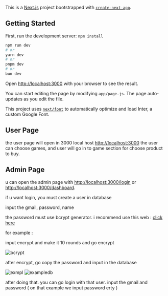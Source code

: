 This is a [Next.js](https://nextjs.org/) project bootstrapped with [`create-next-app`](https://github.com/vercel/next.js/tree/canary/packages/create-next-app).

## Getting Started

First, run the development server:
```npm install```

```bash
npm run dev
# or
yarn dev
# or
pnpm dev
# or
bun dev
```

Open [http://localhost:3000](http://localhost:3000) with your browser to see the result.

You can start editing the page by modifying `app/page.js`. The page auto-updates as you edit the file.

This project uses [`next/font`](https://nextjs.org/docs/basic-features/font-optimization) to automatically optimize and load Inter, a custom Google Font.

## User Page
the user page will open in 3000 local host [http://localhost:3000](http://localhost:3000)
the user can choose games, and user will go in to game section for choose product to buy.

## Admin Page
u can open the admin page with [http://localhost:3000/login](http://localhost:3000/login) or [http://localhost:3000/dashboard](http://localhost:3000/dashboard).
<p>if u want login, you must create a user in database</p>
<p>input the gmail, password, name </p>
<p>the password must use bcrypt generator. i recommend use this web : <a href ="https://bcrypt-generator.com/" target="_blank">click here</a></p>
for example : 
<p>input encrypt and make it 10 rounds and go encrypt</p>

![bcrypt](https://github.com/user-attachments/assets/cfdd4d1d-03ca-4651-bac6-11d15ea02b8a)
<p>after encrypt, go copy the password and input in the database</p>

![exmpl](https://github.com/user-attachments/assets/63253047-d6c3-4c83-a63f-cfcb972b35b2)
![exampledb](https://github.com/user-attachments/assets/2fcf8523-b473-470b-ac12-16da5b6b9a2a)

after doing that. you can go login with that user. input the gmail and password ( on that example we input password erty )
